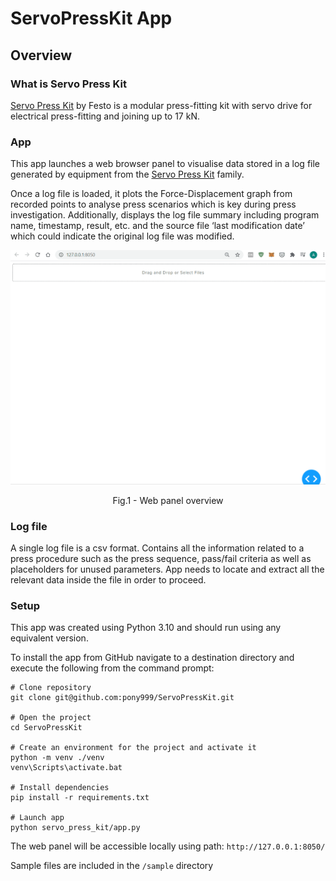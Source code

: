 # ServoPressKit App

## Overview

### What is Servo Press Kit

[Servo Press Kit](https://www.festo.com/cms/en-gb_gb/59135.htm) by Festo is a modular press-fitting kit with servo drive 
for electrical press-fitting and joining up to 17 kN.

### App

This app launches a web browser panel to visualise data stored in a log file generated by equipment from the
[Servo Press Kit](https://www.festo.com/cms/en-gb_gb/59135.htm) family. 

Once a log file is loaded, it plots the Force-Displacement graph from recorded points to analyse press 
scenarios which is key during press investigation.
Additionally, displays the log file summary including program name, timestamp, result, etc. and the source file 
‘last modification date’ which could indicate the original log file was modified.

<kbd>![](img/sample.gif)</kbd>

<p align = "center">
Fig.1 - Web panel overview
</p>

### Log file

A single log file is a csv format. Contains all the information related to a press procedure such as the 
press sequence, pass/fail criteria as well as placeholders for unused parameters. App needs to locate and extract all 
the relevant data inside the file in order to proceed. 

### Setup

This app was created using Python 3.10 and should run using any equivalent version.

To install the app from GitHub navigate to a destination directory and execute the following from the command prompt:

```
# Clone repository
git clone git@github.com:pony999/ServoPressKit.git

# Open the project
cd ServoPressKit

# Create an environment for the project and activate it
python -m venv ./venv
venv\Scripts\activate.bat

# Install dependencies
pip install -r requirements.txt

# Launch app
python servo_press_kit/app.py
```

The web panel will be accessible locally using path: `http://127.0.0.1:8050/`

Sample files are included in the `/sample` directory
